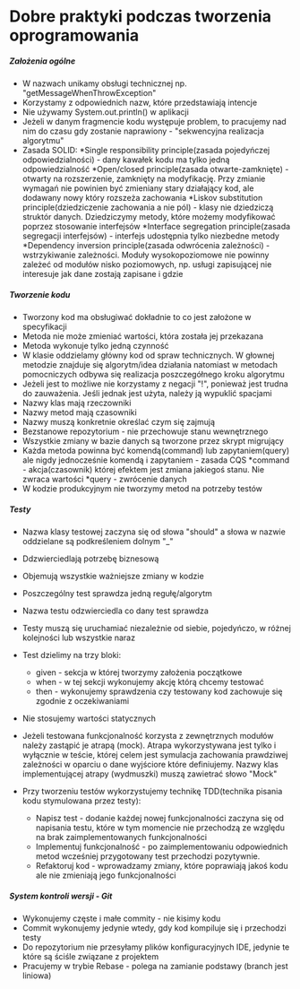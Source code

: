 # Dobre praktyki podczas tworzenia oprogramowania

##### Założenia ogólne
- W nazwach unikamy obsługi technicznej np. "getMessageWhenThrowException"
- Korzystamy z odpowiednich nazw, które przedstawiają intencje
- Nie używamy System.out.println() w aplikacji
- Jeżeli w danym fragmencie kodu występuje problem, to pracujemy nad nim do czasu gdy zostanie naprawiony - "sekwencyjna realizacja algorytmu"
- Zasada SOLID:
	*Single responsibility principle(zasada pojedyńczej odpowiedzialności) - dany kawałek kodu ma tylko jedną odpowiedzialność
	*Open/closed principle(zasada otwarte-zamknięte) - otwarty na rozszerzenie, zamknięty na modyfikację. Przy zmianie wymagań nie powinien być zmieniany stary działający kod, ale dodawany nowy który rozszeża zachowania
	*Liskov substitution principle(dziedziczenie zachowania a nie pól) - klasy nie dziedziczą struktór danych. Dziedziczymy metody, które możemy modyfikować poprzez stosowanie interfejsów
	*Interface segregation principle(zasada segregacji interfejsów) - interfejs udostępnia tylko niezbedne metody
	*Dependency inversion principle(zasada odwrócenia zależności) - wstrzykiwanie zależności. Moduły wysokopoziomowe nie powinny zależeć od modułów nisko poziomowych, np. usługi zapisującej nie interesuje jak dane zostają zapisane i gdzie


##### Tworzenie kodu

- Tworzony kod ma obsługiwać dokładnie to co jest założone w specyfikacji
- Metoda nie może zmieniać wartości, która została jej przekazana
- Metoda wykonuje tylko jedną czynność
- W klasie oddzielamy główny kod od spraw technicznych. W głownej metodzie znajduje się algorytm/idea działania natomiast w metodach pomocniczych odbywa się realizacja poszczegółnego kroku algorytmu
- Jeżeli jest to możliwe nie korzystamy z negacji "!", ponieważ jest trudna do zauważenia. Jeśli jednak jest użyta, należy ją wypuklić spacjami
- Nazwy klas mają rzeczowniki
- Nazwy metod mają czasowniki
- Nazwy muszą konkretnie określać czym się zajmują
- Bezstanowe repozytorium - nie przechowuje stanu wewnętrznego
- Wszystkie zmiany w bazie danych są tworzone przez skrypt migrujący
- Każda metoda powinna być komendą(command) lub zapytaniem(query) ale nigdy jednocześnie komendą i zapytaniem - zasada CQS
	*command - akcja(czasownik) której efektem jest zmiana jakiegoś stanu. Nie zwraca wartości
	*query - zwrócenie danych
- W kodzie produkcyjnym nie tworzymy metod na potrzeby testów



##### Testy
- Nazwa klasy testowej zaczyna się od słowa "should" a słowa w nazwie oddzielane są podkreśleniem dolnym "_"
- Ddzwierciedlają potrzebę biznesową
- Objemują wszystkie ważniejsze zmiany w kodzie
- Poszczególny test sprawdza jedną regułę/algorytm
- Nazwa testu odzwierciedla co dany test sprawdza
- Testy muszą się uruchamiać niezależnie od siebie, pojedyńczo, w różnej kolejności lub wszystkie naraz
- Test dzielimy na trzy bloki: 
	* given - sekcja w której tworzymy założenia początkowe
	* when - w tej sekcji wykonujemy akcję którą chcemy testować
	* then - wykonujemy sprawdzenia czy testowany kod zachowuje się zgodnie z oczekiwaniami
- Nie stosujemy wartości statycznych
- Jeżeli testowana funkcjonalność korzysta z zewnętrznych modułów należy zastąpić je atrapą (mock). Atrapa wykorzystywana jest tylko i wyłącznie w teście, której celem jest symulacja zachowania prawdziwej zależności w oparciu o dane wyjściore które definiujemy. Nazwy klas implementującej atrapy (wydmuszki) muszą zawietrać słowo "Mock"

- Przy tworzeniu testów wykorzystujemy technikę TDD(technika pisania kodu stymulowana przez testy):
	* Napisz test - dodanie każdej nowej funkcjonalności zaczyna się od napisania testu, które w tym momencie nie przechodzą ze względu na brak zaimplementowanych funkcjonalności
	* Implementuj funkcjonalność - po zaimplementowaniu odpowiednich metod wcześniej przygotowany test przechodzi pozytywnie.
	* Refaktoruj kod - wprowadzamy zmiany, które poprawiają jakoś kodu ale nie zmieniają jego funkcjonalności

##### System kontroli wersji - Git
- Wykonujemy częste i małe commity - nie kisimy kodu
- Commit wykonujemy jedynie wtedy, gdy kod kompiluje się i przechodzi testy
- Do repozytorium nie przesyłamy plików konfiguracyjnych IDE, jedynie te które są ściśle związane z projektem
- Pracujemy w trybie Rebase - polega na zamianie podstawy (branch jest liniowa)